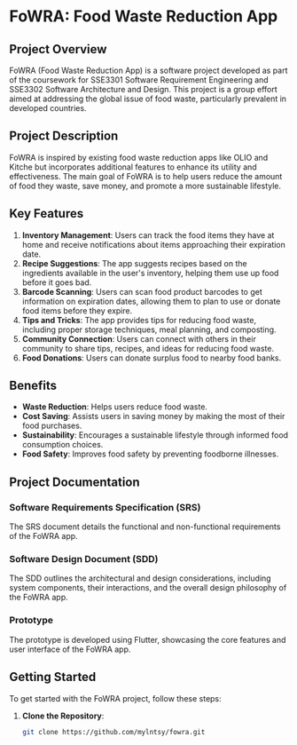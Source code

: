 # FoWRA: Food Waste Reduction App

## Project Overview

FoWRA (Food Waste Reduction App) is a software project developed as part of the coursework for SSE3301 Software Requirement Engineering and SSE3302 Software Architecture and Design. This project is a group effort aimed at addressing the global issue of food waste, particularly prevalent in developed countries.

## Project Description

FoWRA is inspired by existing food waste reduction apps like OLIO and Kitche but incorporates additional features to enhance its utility and effectiveness. The main goal of FoWRA is to help users reduce the amount of food they waste, save money, and promote a more sustainable lifestyle.

## Key Features

1. **Inventory Management**: Users can track the food items they have at home and receive notifications about items approaching their expiration date.
2. **Recipe Suggestions**: The app suggests recipes based on the ingredients available in the user's inventory, helping them use up food before it goes bad.
3. **Barcode Scanning**: Users can scan food product barcodes to get information on expiration dates, allowing them to plan to use or donate food items before they expire.
4. **Tips and Tricks**: The app provides tips for reducing food waste, including proper storage techniques, meal planning, and composting.
5. **Community Connection**: Users can connect with others in their community to share tips, recipes, and ideas for reducing food waste.
6. **Food Donations**: Users can donate surplus food to nearby food banks.

## Benefits

- **Waste Reduction**: Helps users reduce food waste.
- **Cost Saving**: Assists users in saving money by making the most of their food purchases.
- **Sustainability**: Encourages a sustainable lifestyle through informed food consumption choices.
- **Food Safety**: Improves food safety by preventing foodborne illnesses.

## Project Documentation

### Software Requirements Specification (SRS)
The SRS document details the functional and non-functional requirements of the FoWRA app.

### Software Design Document (SDD)
The SDD outlines the architectural and design considerations, including system components, their interactions, and the overall design philosophy of the FoWRA app.

### Prototype
The prototype is developed using Flutter, showcasing the core features and user interface of the FoWRA app.

## Getting Started

To get started with the FoWRA project, follow these steps:

1. **Clone the Repository**:
   ```bash
   git clone https://github.com/mylntsy/fowra.git
